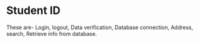 # Student ID

These are-
Login, logout,
Data verification,
Database connection, Address, search,
Retrieve info from database.
